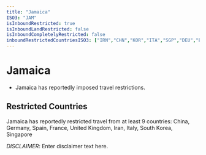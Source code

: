 ```yaml
---
title: "Jamaica"
ISO3: "JAM"
isInboundRestricted: true
isInboundLandRestricted: false
isInboundCompletelyRestricted: false
inboundRestrictedCountriesISO3: ["IRN","CHN","KOR","ITA","SGP","DEU","ESP","FRA","GBR"]
---
```


# Jamaica

* Jamaica has reportedly imposed travel restrictions.

## Restricted Countries 
Jamaica has reportedly restricted travel from at least 9 countries: China, Germany, Spain, France, United Kingdom, Iran, Italy, South Korea, Singapore

*DISCLAIMER*: Enter disclaimer text here.
